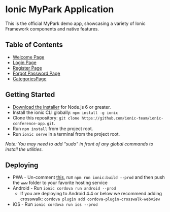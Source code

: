 # Ionic MyPark Application

This is the official MyPark demo app, showcasing a variety of Ionic Framework components and native features.

## Table of Contents
 - [Welcome Page](#welcome)
 - [Login Page](#login)
 - [Register Page](#register)
 - [Forgot Password Page](#forgotPassword)
 - [CategoriesPage ](#categories)


## Getting Started

* [Download the installer](https://nodejs.org/) for Node.js 6 or greater.
* Install the ionic CLI globally: `npm install -g ionic`
* Clone this repository: `git clone https://github.com/ionic-team/ionic-conference-app.git`.
* Run `npm install` from the project root.
* Run `ionic serve` in a terminal from the project root.

_Note: You may need to add “sudo” in front of any global commands to install the utilities._

## Deploying

* PWA - Un-comment [this](https://github.com/fzancanaro/mySydneyPark), run `npm run ionic:build --prod` and then push the `www` folder to your favorite hosting service
* Android - Run `ionic cordova run android --prod`
  - If you are deploying to Android 4.4 or below we recommend adding crosswalk: `cordova plugin add cordova-plugin-crosswalk-webview`
* iOS - Run `ionic cordova run ios --prod`
